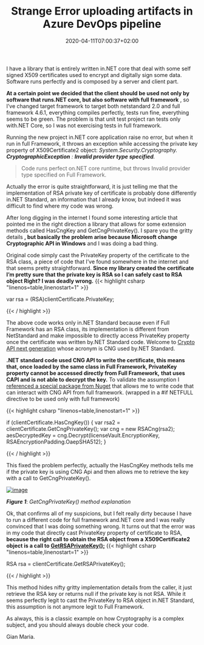 ﻿---
title: "Strange Error uploading artifacts in Azure DevOps pipeline"
description: ""
date: 2020-04-11T07:00:37+02:00
draft: false
tags: [security]
categories: [security]
---
I have a library that is entirely written in.NET core that deal with some self signed X509 certificates used to encrypt and digitally sign some data. Software runs perfectly and is composed by a server and client part.

 **At a certain point we decided that the client should be used not only by software that runs.NET core, but also software with full framework** , so I’ve changed target framework to target both netstandard 2.0 and full framework 4.6.1, everything compiles perfectly, tests run fine, everything seems to be green. The problem is that unit test project ran tests only with.NET Core, so I was not exercising tests in full framework.

Running the new project in.NET core application raise no error, but when it run in full Framework, it throws an exception while accessing the private key property of X509Certificate2 object: *System.Security.Cryptography. **CryptographicException** :  **Invalid provider type specified**.*

> Code runs perfect on.NET core runtime, but throws Invalid provider type specified on Full Framework.

Actually the error is quite straightforward, it is just telling me that the implementation of RSA private key of certificate is probably done differently in.NET Standard, an information that I already know, but indeed it was difficult to find where my code was wrong.

After long digging in the internet I found some interesting article that pointed me in the right direction a library that allows for some extension methods called HasCngKey and GetCngPrivateKey(). I spare you the gritty details **, but basically the problem arise because Microsoft change Cryptographic API in Windows** and I was doing a bad thing.

Original code simply cast the PrivateKey property of the certificate to the RSA class, a piece of code that I’ve found somewhere in the internet and that seems pretty straightforward.  **Since my library created the certificate I’m pretty sure that the private key is RSA so I can safely cast to RSA object Right? I was deadly wrong.** {{< highlight csharp "linenos=table,linenostart=1" >}}


var rsa = (RSA)clientCertificate.PrivateKey;

{{< / highlight >}}

The above code works only in.NET Standard because even if Full Framework has an RSA class, its implementation is different from NetStandard and make impossible to directly access PrivateKey property once the certificate was written by.NET Standard code. Welcome to [Crypto API next generation](https://docs.microsoft.com/en-us/windows/win32/seccng/cng-portal) whose acronym is CNG used by.NET Standard.

 **.NET standard code used CNG API to write the certificate, this means that, once loaded by the same class in Full Framework, PrivateKey property cannot be accessed directly from Full Framework,**  **that uses CAPI and is not able to decrypt the key.** To validate the assumption I [referenced a special package from Nuget](https://www.nuget.org/packages/Security.Cryptography/) that allows me to write code that can interact with CNG API from full framework. (wrapped in a #if NETFULL directive to be used only with full framework)

{{< highlight csharp "linenos=table,linenostart=1" >}}


if (clientCertificate.HasCngKey())
{
    var rsa2 = clientCertificate.GetCngPrivateKey();
    var cng = new RSACng(rsa2);
    aesDecryptedKey = cng.Decrypt(licenseVault.EncryptionKey, RSAEncryptionPadding.OaepSHA512);
}

{{< / highlight >}}

This fixed the problem perfectly, actually the HasCngKey methods tells me if the private key is using CNG Api and then allows me to retrieve the key with a call to GetCngPrivateKey().

[![image](https://www.codewrecks.com/blog/wp-content/uploads/2020/04/image_thumb-12.png "image")](https://www.codewrecks.com/blog/wp-content/uploads/2020/04/image-12.png)

 ***Figure 1***: *GetCngPrivateKey() method explanation*

Ok, that confirms all of my suspicions, but I felt really dirty because I have to run a different code for full framework and.NET core and I was really convinced that I was doing something wrong. It turns out that the error was in my code that directly cast PrivateKey property of certificate to RSA,  **because the right call to obtain the RSA object from a X509Certificate2 object is a call to [GetRSAPrivateKey();](https://docs.microsoft.com/en-us/dotnet/api/system.security.cryptography.x509certificates.rsacertificateextensions.getrsaprivatekey?view=netframework-4.8)** {{< highlight csharp "linenos=table,linenostart=1" >}}


RSA rsa = clientCertificate.GetRSAPrivateKey();

{{< / highlight >}}

This method hides nifty gritty implementation details from the caller, it just retrieve the RSA key or returns null if the private key is not RSA. While it seems perfectly legit to cast the PrivateKey to RSA object in.NET Standard, this assumption is not anymore legit to Full Framework.

As always, this is a classic example on how Cryptography is a complex subject, and you should always double check your code.

Gian Maria.
